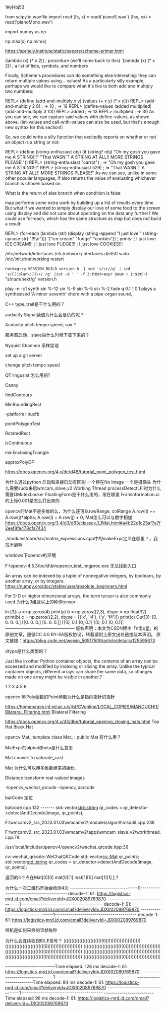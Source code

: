 1#yHbj53

from scipy.io.wavfile import read
(fs, x) = read('pianoS.wav')
(fss, xx) = read('pianoMono.wav')

import numpy as np

np.max(x)
np.min(x)

https://spritely.institute/static/papers/scheme-primer.html

(lambda (x) (* x 2))           ; procedure (we'll come back to this)
'(lambda (x) (* x 2))          ; a list of lists, symbols, and numbers


Finally, Scheme's procedures can do something else interesting: they can return multiple values using… values! As a particularly silly example, perhaps we would like to compare what it's like to both add and multiply two numbers:

REPL> (define (add-and-multiply x y)
        (values (+ x y)
                (* x y)))
REPL> (add-and-multiply 2 8)
; => 10
; => 16
REPL> (define-values (added multiplied)
        (add-and-multiply 3 10))
REPL> added
; => 13
REPL> multiplied
; => 30
As you can see, we can capture said values with define-values, as shown above. (let-values and call-with-values can also be used, but that's enough new syntax for this section!)


So, we could write a silly function that excitedly reports on whether or not an object is a string or not:

REPL> (define (string-enthusiast obj)
        (if (string? obj)
            "Oh my gosh you gave me A STRING!!!"
            "That WASN'T A STRING AT ALL!! MORE STRINGS PLEASE!"))
REPL> (string-enthusiast "carrot")
; => "Oh my gosh you gave me A STRING!!!"
REPL> (string-enthusiast 529)
; => "That WASN'T A STRING AT ALL!! MORE STRINGS PLEASE!"
As we can see, unlike in some other popular languages, if also returns the value of evaluating whichever branch is chosen based on <TEST>.

What is the return of else branch when condition is false


map performs some extra work by building up a list of results every time. But what if we wanted to simply display our love of some food to the screen using display and did not care about operating on the data any further? We could use for-each, which has the same structure as map but does not build a result:

REPL> (for-each (lambda (str)
                  (display
                   (string-append "I just love "
                                  (string-upcase str)
                                  "!!!\n")))
                '("ice cream" "fudge" "cookies"))
; prints:
;   I just love ICE CREAM!!!
;   I just love FUDGE!!!
;   I just love COOKIES!!!


/etc/network/interfaces 
/etc/network/interfaces.d/eth0
sudo /etc/init.d/networking restart

num=`grep VERSION_BUILD version.h  | sed 's/\r//g' | sed 's/[[:blank:]]\+/ /g' |cut -d ' ' -f 3`; next=`expr $num + 1`; sed -i "s/$num/$next/g" version.h

play -n -c1 synth sin %-12 sin %-9 sin %-5 sin %-2 fade q 0.1 1 0.1
plays a synthesised 'A minor seventh' chord with a pipe-organ sound,

C++ type_trait是干什么用的？

audacity Signal读值为什么会是负的呢？

Audacity pitch tempo speed, sox ?

服务器启动，slave端什么时候下载下来的？

Nyquist Shannon 采样定理

set up a git server

change pitch tempo speed

QT lingusist 怎么用的?

Canny

findContours

MinBoundingRect

-platform linuxfb

pointPolygonTest

RotatedRect

isContinuous

minEnclosingTriangle

approxPolyDP

https://docs.opencv.org/4.x/dc/d48/tutorial_point_polygon_test.html

为什么通过python 启动和直接启动有区别 一个停在No Image 一个是摄像头
 为什么需要sudo来启wmcam_slave_v2
 Working Thread processDetectLFI时为什么需要QMutexLocker
 FloatingForm是干什么用的，用在哪里
 Forminformation.ui的上标0.001是怎么打出来的
 
 opencv的Mat不是多维的么，为什么还可以rowRange, colRange
  A.row(i) += A.row(j)*alpha;
  A.row(i) = A.row(j) + 0; Mat怎么可以与数字相加
  https://docs.opencv.org/3.4/d3/d63/classcv_1_1Mat.html#a4b22e1c23af7a7f2eef8fa478cfa7434
  
  
  ./modules/core/src/matrix_expressions.cpp中的makeExpr定义在哪里？，我找不到啊
  
  
  windows下opencv的环境
  
  F:\opencv-4.5.3\build\binopencv_test_imgproc.exe 无法找到入口
  
  
  An array can be indexed by a tuple of nonnegative integers, by booleans, by another array, or by integers.
  https://numpy.org/doc/stable/user/absolute_beginners.html
  
  
  For 3-D or higher dimensional arrays, the term tensor is also commonly used.为什么3维及以上的称作tensor
  
  
In [3]: a = np.zeros(4)
		print(a)
		b = np.zeros((2,3), dtype = np.float32)
		print(b)
		c = np.zeros((2,2), dtype = [('x', 'i4'), ('y', 'f4')])
		print(c)
Out[3]: [0. 0. 0. 0.]
		[[0. 0. 0.]
		 [0. 0. 0.]]
		[[(0, 0.) (0, 0.)]
		 [(0, 0.) (0, 0.)]]
————————————————
版权声明：本文为CSDN博主「n南x星」的原创文章，遵循CC 4.0 BY-SA版权协议，转载请附上原文出处链接及本声明。
原文链接：https://blog.csdn.net/weixin_50517509/article/details/125595673

dtype是什么类型的？


Just like in other Python container objects, the contents of an array can be accessed and modified by indexing or slicing the array. Unlike the typical container objects, different arrays can share the same data, so changes made on one array might be visible in another.?

1 2 3
4 5 6

opencv fillPoly函数的Point参数为什么是指向指针的指针

https://homepages.inf.ed.ac.uk/rbf/CVonline/LOCAL_COPIES/MANDUCHI1/Bilateral_Filtering.html     Bilateral Filtering


https://docs.opencv.org/4.x/d3/dbe/tutorial_opening_closing_hats.html    Top Hat      Black Hat


opencv Mat_ template<typename _Tp> class Mat_ : public Mat 有什么用？

MatExpr的alpha和beta是什么意思

Mat.convertTo saturate_cast   


Mat 为什么可以用多维数组来初始化，

Distance transform real-valued images


-lopencv_wechat_qrcode
-lopencv_barcode



barCode 定位


batcode.cpp 132 -------   std::vector<std::string> qr_codes = qr_detector->detectAndDecode(image, qr_points);


F:\wmcamv2_src_2023.01.03\wmcamv2\modules\algorithms\util.cpp:238

F:\wmcamv2_src_2023.01.03\wmcamv2\apps\wmcam_slave_v2\workthread.cpp:78

/usr/local/include/opencv4/opencv2/wechat_qrcode.hpp:36

cv::wechat_qrcode::WeChatQRCode
std::vector<cv::Mat> qr_points;
std::vector<std::string> qr_codes = qr_detector->detectAndDecode(image, qr_points);

返回的4个点在Mat[0][0] mat[0][1] mat[1][0] mat[1][1]上?


为什么一次二维码开始会检测4次
----------------------------------0-----------------------------------------
decode-1: 61: https://logistics-mrd.jd.com/cmail?deliveryId=JDX002089769870
----------------------------------1-----------------------------------------
decode-1: 61: https://logistics-mrd.jd.com/cmail?deliveryId=JDX002089769870
----------------------------------1-----------------------------------------
decode-1: 61: https://logistics-mrd.jd.com/cmail?deliveryId=JDX002089769870


样机是如何采样的15帧每秒

为什么会连续收到IDLE信号？
(((((((((((((((((((((((((0))))))))))))))))))))))
(((((((((((((((((((((((((0))))))))))))))))))))))
(((((((((((((((((((((((((0))))))))))))))))))))))
(((((((((((((((((((((((((0))))))))))))))))))))))
(((((((((((((((((((((((((0))))))))))))))))))))))
(((((((((((((((((((((((((0))))))))))))))))))))))
(((((((((((((((((((((((((0))))))))))))))))))))))


-------------------------Time elapsed: 128 ms
decode-1: 61: https://logistics-mrd.jd.com/cmail?deliveryId=JDX002089769870
----------------------------------1-----------------------------------------
-------------------------Time elapsed: 84 ms
decode-1: 61: https://logistics-mrd.jd.com/cmail?deliveryId=JDX002089769870
----------------------------------1-----------------------------------------
-------------------------Time elapsed: 98 ms
decode-1: 61: https://logistics-mrd.jd.com/cmail?deliveryId=JDX002089769870



